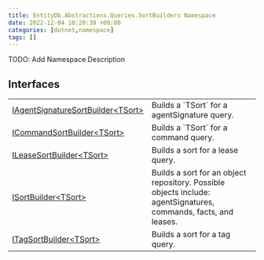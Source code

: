 ```yaml
---
title: EntityDb.Abstractions.Queries.SortBuilders Namespace
date: 2022-12-04 10:20:39 +00:00
categories: [dotnet,namespace]
tags: []
---
```



TODO: Add Namespace Description

## Interfaces
<table><tr><td><!--/posts/dotnet.entitydb.abstractions.queries.sortbuilders.iagentsignaturesortbuilder`1--><a href='#'>IAgentSignatureSortBuilder&lt;TSort&gt;</a></td><td>
Builds a `TSort` for a agentSignature query.
</td></tr><tr><td><!--/posts/dotnet.entitydb.abstractions.queries.sortbuilders.icommandsortbuilder`1--><a href='#'>ICommandSortBuilder&lt;TSort&gt;</a></td><td>
Builds a `TSort` for a command query.
</td></tr><tr><td><!--/posts/dotnet.entitydb.abstractions.queries.sortbuilders.ileasesortbuilder`1--><a href='#'>ILeaseSortBuilder&lt;TSort&gt;</a></td><td>
Builds a sort for a lease query.
</td></tr><tr><td><!--/posts/dotnet.entitydb.abstractions.queries.sortbuilders.isortbuilder`1--><a href='#'>ISortBuilder&lt;TSort&gt;</a></td><td>
Builds a sort for an object repository. Possible objects include: agentSignatures, commands, facts, and leases.
</td></tr><tr><td><!--/posts/dotnet.entitydb.abstractions.queries.sortbuilders.itagsortbuilder`1--><a href='#'>ITagSortBuilder&lt;TSort&gt;</a></td><td>
Builds a sort for a tag query.
</td></tr></table>
